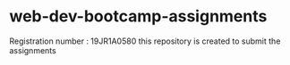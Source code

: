# web-dev-bootcamp-assignments
Registration number : 19JR1A0580 this repository is created to submit the assignments
